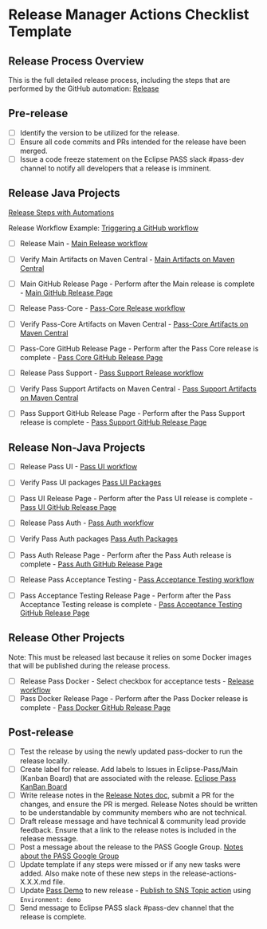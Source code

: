 # Release Manager Actions Checklist Template

## Release Process Overview
This is the full detailed release process, including the steps that are performed by the GitHub automation: [Release](../dev/release.md)

## Pre-release

- [ ] Identify the version to be utilized for the release.
- [ ] Ensure all code commits and PRs intended for the release have been merged.
- [ ] Issue a code freeze statement on the Eclipse PASS slack #pass-dev channel to notify all developers that a release is imminent.

## Release Java Projects
[Release Steps with Automations](../dev/release-steps-with-automations.md)

Release Workflow Example: [Triggering a GitHub workflow](../dev/release-steps-with-automations.md#triggering-a-gitHub-workflow)

- [ ] Release Main - [Main Release workflow](https://github.com/eclipse-pass/main/actions/workflows/release.yml)
- [ ] Verify Main Artifacts on Maven Central - [Main Artifacts on Maven Central](https://central.sonatype.com/artifact/org.eclipse.pass/eclipse-pass-parent)
- [ ] Main GitHub Release Page - Perform after the Main release is complete - [Main GitHub Release Page](https://github.com/eclipse-pass/main/releases)

- [ ] Release Pass-Core - [Pass-Core Release workflow](https://github.com/eclipse-pass/pass-core/actions/workflows/release.yml)
- [ ] Verify Pass-Core Artifacts on Maven Central - [Pass-Core Artifacts on Maven Central](https://central.sonatype.com/artifact/org.eclipse.pass/pass-core)
- [ ] Pass-Core GitHub Release Page - Perform after the Pass Core release is complete - [Pass Core GitHub Release Page](https://github.com/eclipse-pass/pass-core/releases)

- [ ] Release Pass Support - [Pass Support Release workflow](https://github.com/eclipse-pass/pass-support/actions/workflows/release.yml)
- [ ] Verify Pass Support Artifacts on Maven Central - [Pass Support Artifacts on Maven Central](https://central.sonatype.com/artifact/org.eclipse.pass/pass-support)
- [ ] Pass Support GitHub Release Page - Perform after the Pass Support release is complete - [Pass Support GitHub Release Page](https://github.com/eclipse-pass/pass-support/releases)

## Release Non-Java Projects

- [ ] Release Pass UI - [Pass UI workflow](https://github.com/eclipse-pass/pass-ui/actions/workflows/release.yml)
- [ ] Verify Pass UI packages [Pass UI Packages](https://github.com/eclipse-pass/pass-ui/pkgs/container/pass-ui)
- [ ] Pass UI Release Page - Perform after the Pass UI release is complete - [Pass UI GitHub Release Page](https://github.com/eclipse-pass/pass-ui/releases)

- [ ] Release Pass Auth - [Pass Auth workflow](https://github.com/eclipse-pass/pass-auth/actions/workflows/release.yml)
- [ ] Verify Pass Auth packages [Pass Auth Packages](https://github.com/eclipse-pass/pass-auth/pkgs/container/pass-auth)
- [ ] Pass Auth Release Page - Perform after the Pass Auth release is complete - [Pass Auth GitHub Release Page](https://github.com/eclipse-pass/pass-auth/releases)

- [ ] Release Pass Acceptance Testing - [Pass Acceptance Testing workflow](https://github.com/eclipse-pass/pass-acceptance-testing/actions/workflows/release.yml)
- [ ] Pass Acceptance Testing Release Page - Perform after the Pass Acceptance Testing release is complete - [Pass Acceptance Testing GitHub Release Page](https://github.com/eclipse-pass/pass-acceptance-testing/releases)

## Release Other Projects
Note: This must be released last because it relies on some Docker images that will be published during the release process.

- [ ] Release Pass Docker - Select checkbox for acceptance tests - [Release workflow](https://github.com/eclipse-pass/pass-docker/actions/workflows/release.yml)
- [ ] Pass Docker Release Page - Perform after the Pass Docker release is complete - [Pass Docker GitHub Release Page](https://github.com/eclipse-pass/pass-docker/releases)

## Post-release

- [ ] Test the release by using the newly updated pass-docker to run the release locally.
- [ ] Create label for release. Add labels to Issues in Eclipse-Pass/Main (Kanban Board) that are associated with the release. [Eclipse Pass KanBan Board](https://github.com/orgs/eclipse-pass/projects/4/views/2)
- [ ] Write release notes in the [Release Notes doc](../release-notes.md), submit a PR for the changes, and ensure the PR is merged. Release Notes should be written to be understandable by community members who are not technical.
- [ ] Draft release message and have technical & community lead provide feedback. Ensure that a link to the release notes is included in the release message.
- [ ] Post a message about the release to the PASS Google Group.  [Notes about the PASS Google Group](../dev/release.md#process)
- [ ] Update template if any steps were missed or if any new tasks were added. Also make note of these new steps in the release-actions-X.X.X.md file.
- [ ] Update [Pass Demo](https://demo.eclipse-pass.org) to new release - [Publish to SNS Topic action](https://github.com/eclipse-pass/main/actions/workflows/deployToAWS.yml) using `Environment: demo`
- [ ] Send message to Eclipse PASS slack #pass-dev channel that the release is complete.
